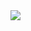 <sections align="center">
  <img src="https://cdn.discordapp.com/attachments/895041648281649172/895042037815074856/github-contribution-grid-snake.gif">
  
</sections>


